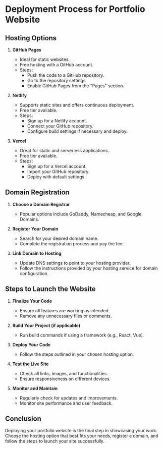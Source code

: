 # Deployment Process for Portfolio Website

## Hosting Options
1. **GitHub Pages**
   - Ideal for static websites.
   - Free hosting with a GitHub account.
   - Steps:
     - Push the code to a GitHub repository.
     - Go to the repository settings.
     - Enable GitHub Pages from the "Pages" section.

2. **Netlify**
   - Supports static sites and offers continuous deployment.
   - Free tier available.
   - Steps:
     - Sign up for a Netlify account.
     - Connect your GitHub repository.
     - Configure build settings if necessary and deploy.

3. **Vercel**
   - Great for static and serverless applications.
   - Free tier available.
   - Steps:
     - Sign up for a Vercel account.
     - Import your GitHub repository.
     - Deploy with default settings.

## Domain Registration
1. **Choose a Domain Registrar**
   - Popular options include GoDaddy, Namecheap, and Google Domains.

2. **Register Your Domain**
   - Search for your desired domain name.
   - Complete the registration process and pay the fee.

3. **Link Domain to Hosting**
   - Update DNS settings to point to your hosting provider.
   - Follow the instructions provided by your hosting service for domain configuration.

## Steps to Launch the Website
1. **Finalize Your Code**
   - Ensure all features are working as intended.
   - Remove any unnecessary files or comments.

2. **Build Your Project (if applicable)**
   - Run build commands if using a framework (e.g., React, Vue).

3. **Deploy Your Code**
   - Follow the steps outlined in your chosen hosting option.

4. **Test the Live Site**
   - Check all links, images, and functionalities.
   - Ensure responsiveness on different devices.

5. **Monitor and Maintain**
   - Regularly check for updates and improvements.
   - Monitor site performance and user feedback.

## Conclusion
Deploying your portfolio website is the final step in showcasing your work. Choose the hosting option that best fits your needs, register a domain, and follow the steps to launch your site successfully.
